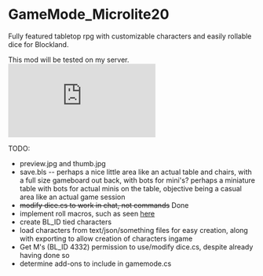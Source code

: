 GameMode_Microlite20
====================

Fully featured tabletop rpg with customizable characters and easily rollable dice for Blockland.

This mod will be tested on my server.  
![Server Status](http://zapkraft.netne.net/tools/serverimg.php?h=Lugnut)

TODO:  
* preview.jpg and thumb.jpg
* save.bls -- perhaps a nice little area like an actual table and chairs, with a full size gameboard out back, with bots for mini's? perhaps a miniature table with bots for actual minis on the table, objective being a casual area like an actual game session
* ~~modify dice.cs to work in chat, not commands~~ Done
* implement roll macros, such as seen [here](http://66.206.83.240/microlite20-core/calcdemo.html)
* create BL_ID tied characters
* load characters from text/json/something files for easy creation, along with exporting to allow creation of characters ingame
* Get M's (BL_ID 4332) permission to use/modify dice.cs, despite already having done so
* determine add-ons to include in gamemode.cs